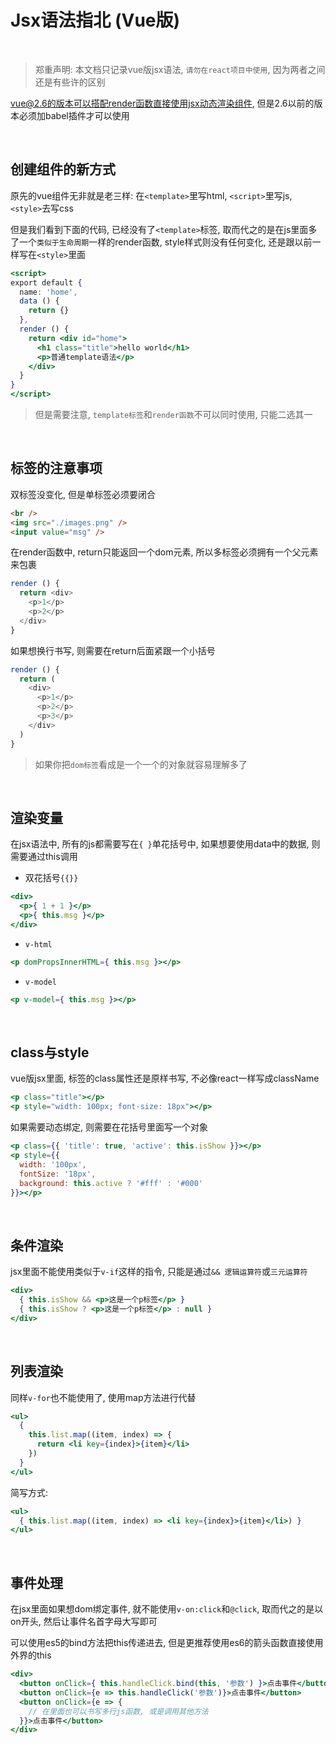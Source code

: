 
# Jsx语法指北 (Vue版)

<br />

> 郑重声明: 本文档只记录vue版jsx语法, `请勿在react项目中使用`, 因为两者之间还是有些许的区别

vue@2.6的版本可以搭配render函数直接使用jsx动态渲染组件, 但是2.6以前的版本必须加babel插件才可以使用

<br />

## 创建组件的新方式

原先的vue组件无非就是老三样: 在`<template>`里写html, `<script>`里写js, `<style>`去写css

但是我们看到下面的代码, 已经没有了`<template>`标签, 取而代之的是在js里面多了一个`类似于生命周期`一样的render函数, style样式则没有任何变化, 还是跟以前一样写在`<style>`里面

```jsx
<script>
export default {
  name: 'home',
  data () {
    return {}
  },
  render () {
    return <div id="home">
      <h1 class="title">hello world</h1>
      <p>普通template语法</p>
    </div>
  }
}
</script>
```

> 但是需要注意, `template标签`和`render函数`不可以同时使用, 只能二选其一

<br />

## 标签的注意事项

双标签没变化, 但是单标签必须要闭合

```html
<br />
<img src="./images.png" />
<input value="msg" />
```

在render函数中, return只能返回一个dom元素, 所以多标签必须拥有一个父元素来包裹

```js
render () {
  return <div>
    <p>1</p>
    <p>2</p>
  </div>
}
```

如果想换行书写, 则需要在return后面紧跟一个小括号

```js
render () {
  return (
    <div>
      <p>1</p>
      <p>2</p>
      <p>3</p>
    </div>
  )
}
```

> 如果你把`dom标签`看成是一个一个的对象就容易理解多了

<br />

## 渲染变量

在jsx语法中, 所有的js都需要写在`{ }`单花括号中, 如果想要使用data中的数据, 则需要通过this调用

- 双花括号`{{}}`

```jsx
<div>
  <p>{ 1 + 1 }</p>
  <p>{ this.msg }</p>
</div>
```

- `v-html`

```jsx
<p domPropsInnerHTML={ this.msg }></p>
```

- `v-model`

```jsx
<p v-model={ this.msg }></p>
```

<br />

## class与style

vue版jsx里面, 标签的class属性还是原样书写, 不必像react一样写成className

```jsx
<p class="title"></p>
<p style="width: 100px; font-size: 18px"></p>
```

如果需要动态绑定, 则需要在花括号里面写一个对象

```jsx
<p class={{ 'title': true, 'active': this.isShow }}></p>
<p style={{
  width: '100px',
  fontSize: '18px',
  background: this.active ? '#fff' : '#000'
}}></p>
```

<br />

## 条件渲染

jsx里面不能使用类似于`v-if`这样的指令, 只能是通过`&& 逻辑运算符`或`三元运算符`

```jsx
<div>
  { this.isShow && <p>这是一个p标签</p> }
  { this.isShow ? <p>这是一个p标签</p> : null }
</div>
```

<br />

## 列表渲染

同样`v-for`也不能使用了, 使用map方法进行代替

```jsx
<ul>
  {
    this.list.map((item, index) => {
      return <li key={index}>{item}</li>
    })
  }
</ul>
```

简写方式:

```jsx
<ul>
  { this.list.map((item, index) => <li key={index}>{item}</li>) }
</ul>
```

<br />

## 事件处理

在jsx里面如果想dom绑定事件, 就不能使用`v-on:click`和`@click`, 取而代之的是以on开头, 然后让事件名首字母大写即可

可以使用es5的bind方法把this传递进去, 但是更推荐使用es6的箭头函数直接使用外界的this

```jsx
<div>
  <button onClick={ this.handleClick.bind(this, '参数') }>点击事件</button>
  <button onClick={e => this.handleClick('参数')}>点击事件</button>
  <button onClick={e => {
    // 在里面也可以书写多行js函数, 或是调用其他方法
  }}>点击事件</button>
</div>
```
